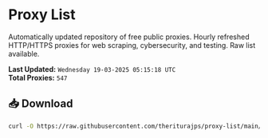 # Proxy List

Automatically updated repository of free public proxies. Hourly refreshed HTTP/HTTPS proxies for web scraping, cybersecurity, and testing. Raw list available.

**Last Updated:** `Wednesday 19-03-2025 05:15:18 UTC`  
**Total Proxies:** `547`

## 📥 Download
```bash
curl -O https://raw.githubusercontent.com/theriturajps/proxy-list/main/proxies.txt
